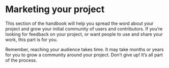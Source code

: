 # **Marketing your project**

This section of the handbook will help you spread the word about your project and grow your initial community of users and contributors. If you’re looking for feedback on your project, or want people to use and share your work, this part is for you.

Remember, reaching your audience takes time. It may take months or years for you to grow a community around your project. Don’t give up! It’s all part of the process.
